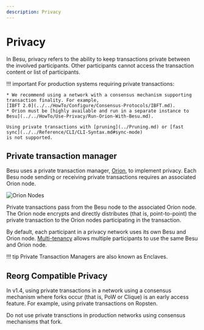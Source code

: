 ```yaml
---
description: Privacy
---
```


# Privacy

In Besu, privacy refers to the ability to keep transactions private between the involved
participants. Other participants cannot access the transaction content or list of participants.

!!! important
    For production systems requiring private transactions:

    * We recommend using a network with a consensus mechanism supporting transaction finality. For example,
    [IBFT 2.0](../../HowTo/Configure/Consensus-Protocols/IBFT.md).
    * Orion must be [highly available and run in a separate instance to Besu](../../HowTo/Use-Privacy/Run-Orion-With-Besu.md).

    Using private transactions with [pruning](../Pruning.md) or [fast sync](../../Reference/CLI/CLI-Syntax.md#sync-mode)
    is not supported.

## Private transaction manager

Besu uses a private transaction manager, [Orion](http://docs.orion.pegasys.tech), to implement
privacy. Each Besu node sending or receiving private transactions requires an associated Orion
node.

![Orion Nodes](../../images/OrionNodes.png)

Private transactions pass from the Besu node to the associated Orion node. The Orion node
encrypts and directly distributes (that is, point-to-point) the private transaction to the Orion
nodes participating in the transaction.

By default, each participant in a privacy network uses its own Besu and Orion node.
[Multi-tenancy](Multi-Tenancy.md) allows multiple participants to use the same Besu and Orion node.

!!! tip
    Private Transaction Managers are also known as Enclaves.

## Reorg Compatible Privacy

In v1.4, using private transactions in a network using a consensus mechanism
where forks occur (that is, PoW or Clique) is an early access feature. For example, using private
transactions on Ropsten.

Do not use private transctions in production networks using consensus mechanisms that fork.

<!-- Links -->
[highly available and run in a separate instance to Besu]: ../../HowTo/Use-Privacy/Run-Orion-With-Besu.md
